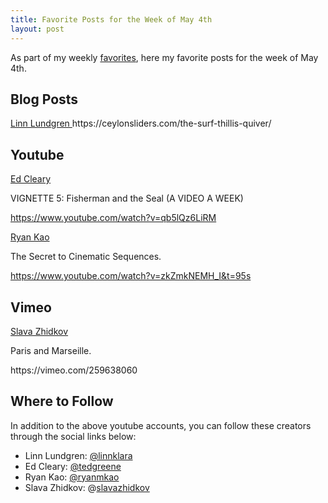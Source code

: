 ```yaml
---
title: Favorite Posts for the Week of May 4th
layout: post
---
```

As part of my weekly <a href="https://www.moderrn.com/category/favorites/" rel="noopener" target="_blank">favorites</a>, here my favorite posts for the week of May 4th. 

<h2>Blog Posts</h2>
<p><a href="https://ceylonsliders.com/the-surf-thillis-quiver/" rel="noopener" target="_blank">Linn Lundgren </a>
https://ceylonsliders.com/the-surf-thillis-quiver/



<h2>Youtube</h2>
<a href="https://www.youtube.com/watch?v=qb5lQz6LiRM" target="_blank" rel="noopener" >Ed Cleary</a>
<p>VIGNETTE 5: Fisherman and the Seal (A VIDEO A WEEK)</p>

https://www.youtube.com/watch?v=qb5lQz6LiRM


<a href="https://www.youtube.com/watch?v=Xg1yuauYpa8" target="_blank" rel="noopener" >Ryan Kao</a>
<p>The Secret to Cinematic Sequences.</p>

https://www.youtube.com/watch?v=zkZmkNEMH_I&t=95s

 <h2>Vimeo</h2>
<a href="https://vimeo.com/259638060" target="_blank" rel="noopener">Slava Zhidkov</a>
<p>Paris and Marseille.</p>
https://vimeo.com/259638060

<h2>Where to Follow</h2>
In addition to the above youtube accounts, you can follow these creators through the social links below:

<ul>
<li>Linn Lundgren: <a href="https://www.instagram.com/linnklara/" rel="noopener" target="_blank">@linnklara</a></li>
<li>Ed Cleary: <a href="https://www.instagram.com/tedgreene/" rel="noopener" target="_blank"> @tedgreene</a></li>
<li>Ryan Kao: <a href="https://www.instagram.com/ryanmkao/" rel="noopener" target="_blank">@ryanmkao</a></li>
<li>Slava Zhidkov: @<a href="https://www.instagram.com/slavazhidkov/" rel="noopener" target="_blank">slavazhidkov</a></li>
</ul>
